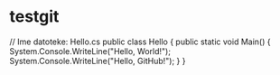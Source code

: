 # testgit
// Ime datoteke: Hello.cs
public class Hello
{
   public static void Main()
   {
	System.Console.WriteLine("Hello, World!");
	System.Console.WriteLine("Hello, GitHub!");
   }
}
